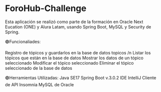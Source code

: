 # ForoHub-Challenge

Esta aplicación se realizó como parte de la formación en Oracle Next Eucation (ONE) y Alura Latam, usando Spring Boot, MySQL y Security de Spring.

🟣Funcionaliades:

Registro de tópicos y guardarlos en la base de datos topicos /n
Listar los tópicos que están en la base de datos
Mostrar los datos de un tópico seleccionado
Modificar el tópico seleccionado
Eliminar el tópico seleccionado de la base de datos

🟣Herramientas Utilizadas:
Java SE17
Spring Boot v.3.0.2
IDE IntelliJ
Cliente de API Insomnia
MySQL de Oracle
